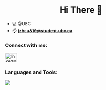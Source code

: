 <!--
### Hi there 👋

**jessiezhou819/jessiezhou819** is a ✨ _special_ ✨ repository because its `README.md` (this file) appears on your GitHub profile.

Here are some ideas to get you started:

- 🔭 I’m currently working on ...
- 🌱 I’m currently learning ...
- 👯 I’m looking to collaborate on ...
- 🤔 I’m looking for help with ...
- 💬 Ask me about ...
- 📫 How to reach me: ...
- 😄 Pronouns: ...
- ⚡ Fun fact: ...
-->

<h1 align="center">Hi There 👋</h1>

- 💻 @UBC
- 📫 **jzhou819@student.ubc.ca**

<h3 align="left">Connect with me:</h3>
<p align="left">
  <a href="https://www.linkedin.com/in/zhou-jiaqi/" target="blank">
    <img align="center" src="https://raw.githubusercontent.com/rahuldkjain/github-profile-readme-generator/master/src/images/icons/Social/linked-in-alt.svg" alt="linkedin.com/in/zhou-jiaqi/" height="30" width="40" />
  </a>
</p>

<h3 align="left">Languages and Tools:</h3>
<p align="left">
  <a href="https://skillicons.dev">
    <img src="https://skillicons.dev/icons?i=react,nodejs,postgres,ts,js,py,java,cpp,html,tailwind,git,vscode,azure,r,sklearn" />
  </a>
</p>
